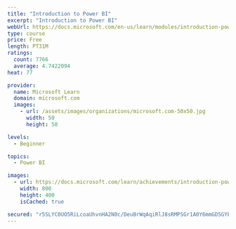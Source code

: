 ```yaml
---
title: "Introduction to Power BI"
excerpt: "Introduction to Power BI"
webUrl: https://docs.microsoft.com/en-us/learn/modules/introduction-power-bi/
type: course
price: Free
length: PT31M
ratings:
  count: 7766
  average: 4.7422094
heat: 77

provider:
  name: Microsoft Learn
  domain: microsoft.com
  images:
    - url: /assets/images/organizations/microsoft.com-50x50.jpg
      width: 50
      height: 50

levels:
  - Beginner

topics:
  - Power BI

images:
  - url: https://docs.microsoft.com/learn/achievements/introduction-power-bi-social.png
    width: 800
    height: 400
    isCached: true

secured: "r5SLYC0UO5RiLcoaUhvnHA2N0c/DeuBrWqAqiRlJ8sRMPSGr1A0Y6mmGD5GYEwGYcG/nnHFB8YqZrl2BiEW60hU3QFyIMMhzYabUnlj1r6tiJ6dY/BxYtBI9TQ+t0g1G9snjZ7iYzaqzM0UVG+s+aO9uT2ri4vXCz3hpRQa09eWa1OS3HWMPLkTBfTRoccJwKKTJ4Aix8IxwvmNJigFbVfV6YSp4q3KxZulLTkGNNCx29P4blgxFQdNUP8euhYsBgyYaCPr0i9GeScPwXWoXXVSrdlDOKph1ZsJqehGFKpQv3b6NmDqbmbulQFnICaTxGljgxU+VQPbD5Tuqcv3dXcfTg1yWTpIDSP0lPOEpgTlLjkkbvNZ31N0Dx+E9S5FLN2mpv6GxZYOpAWjHhB6sE4+fytUgNWKuGzoqUO3K1G0=;zGr5YrWaudfdvXqctxSS1A=="
---
```



